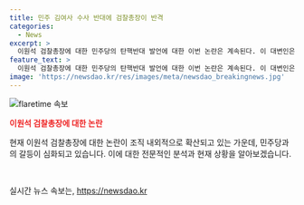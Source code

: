 ```yaml
---
title: 민주 김여사 수사 반대에 검찰총장이 반격
categories:
  - News
excerpt: >
  이원석 검찰총장에 대한 민주당의 탄핵반대 발언에 대한 이번 논란은 계속된다. 이 대변인은 이원석 총장의 국회 비위 검사 탄핵에 대한 입장을 비판하며, 검찰 내부의 집단 반발을 언급했다. 이 움직임은 검찰의 개혁 필요성을 강조하는 것으로 해석된다. 요약: 민주당은 이원석 검찰총장을 탄핵하겠다는 움직임에 대해 반발하고, 검찰 내부에선 집단 반발이 일고 있다.
feature_text: >
  이원석 검찰총장에 대한 민주당의 탄핵반대 발언에 대한 이번 논란은 계속된다. 이 대변인은 이원석 총장의 국회 비위 검사 탄핵에 대한 입장을 비판하며, 검찰 내부의 집단 반발을 언급했다. 이 움직임은 검찰의 개혁 필요성을 강조하는 것으로 해석된다. 요약: 민주당은 이원석 검찰총장을 탄핵하겠다는 움직임에 대해 반발하고, 검찰 내부에선 집단 반발이 일고 있다.
image: 'https://newsdao.kr/res/images/meta/newsdao_breakingnews.jpg'
---
```


<p><img src="https://newsdao.kr/res/images/meta/newsdao_breakingnews.jpg" alt="flaretime 속보" /></p>

<p><b><span style="color: #ee2323;">이원석 검찰총장에 대한 논란</span></b></p>

<p>현재 이원석 검찰총장에 대한 논란이 조직 내외적으로 확산되고 있는 가운데, 민주당과의 갈등이 심화되고 있습니다. 이에 대한 전문적인 분석과 현재 상황을 알아보겠습니다.</p>

<p data-ke-size="size16">&nbsp;</p>
실시간 뉴스 속보는, <a href="https://newsdao.kr" rel="dofollow">https://newsdao.kr</a>


